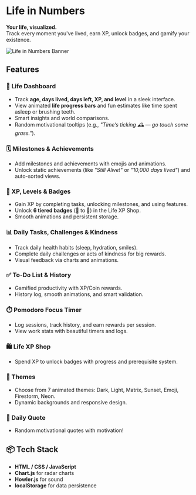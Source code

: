 # Life in Numbers

**Your life, visualized.**  
Track every moment you've lived, earn XP, unlock badges, and gamify your existence.

![Life in Numbers Banner](banner.png) <!-- Replace with actual banner if available -->



## Features

### 🎯 Life Dashboard
- Track **age, days lived, days left, XP, and level** in a sleek interface.
- View animated **life progress bars** and fun estimates like time spent asleep or brushing teeth.
- Smart insights and world comparisons.
- Random motivational tooltips (e.g., *"Time’s ticking 🕰️ — go touch some grass."*).

### 🗓️ Milestones & Achievements
- Add milestones and achievements with emojis and animations.
- Unlock static achievements (like *"Still Alive!"* or *"10,000 days lived"*) and auto-sorted views.

### 🏅 XP, Levels & Badges
- Gain XP by completing tasks, unlocking milestones, and using features.
- Unlock **6 tiered badges** (🥈 to 🌟) in the Life XP Shop.
- Smooth animations and persistent storage.

### 📊 Daily Tasks, Challenges & Kindness
- Track daily health habits (sleep, hydration, smiles).
- Complete daily challenges or acts of kindness for big rewards.
- Visual feedback via charts and animations.

### ✅ To-Do List & History
- Gamified productivity with XP/Coin rewards.
- History log, smooth animations, and smart validation.

### ⏱️ Pomodoro Focus Timer
- Log sessions, track history, and earn rewards per session.
- View work stats with beautiful timers and logs.

### 🛍️ Life XP Shop
- Spend XP to unlock badges with progress and prerequisite system.

### 🎨 Themes
- Choose from 7 animated themes: Dark, Light, Matrix, Sunset, Emoji, Firestorm, Neon.
- Dynamic backgrounds and responsive design.

### 📜 Daily Quote
- Random motivational quotes with motivation!


## 📦 Tech Stack

- **HTML / CSS / JavaScript**
- **Chart.js** for radar charts
- **Howler.js** for sound
- **localStorage** for data persistence
